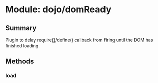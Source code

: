 # Module: dojo/domReady

## Summary

Plugin to delay require()/define() callback from firing until the DOM has finished loading.
## Methods

### load


